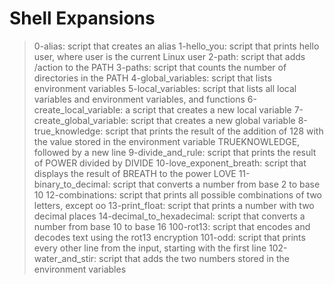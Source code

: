 # Shell Expansions
> 0-alias: script that creates an alias
> 1-hello_you: script that prints hello user, where user is the current Linux user
> 2-path: script that adds /action to the PATH
> 3-paths: script that counts the number of directories in the PATH
> 4-global_variables: script that lists environment variables
> 5-local_variables: script that lists all local variables and environment variables, and functions
> 6-create_local_variable: a script that creates a new local variable
> 7-create_global_variable: script that creates a new global variable
> 8-true_knowledge: script that prints the result of the addition of 128 with the value stored in the environment variable TRUEKNOWLEDGE, followed by a new line
> 9-divide_and_rule: script that prints the result of POWER divided by DIVIDE
> 10-love_exponent_breath: script that displays the result of BREATH to the power LOVE
> 11-binary_to_decimal: script that converts a number from base 2 to base 10
> 12-combinations: script that prints all possible combinations of two letters, except oo
> 13-print_float: script that prints a number with two decimal places
> 14-decimal_to_hexadecimal: script that converts a number from base 10 to base 16
> 100-rot13: script that encodes and decodes text using the rot13 encryption
> 101-odd: script that prints every other line from the input, starting with the first line
> 102-water_and_stir: script that adds the two numbers stored in the environment variables

